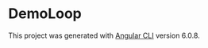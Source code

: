 # DemoLoop

This project was generated with [Angular CLI](https://github.com/angular/angular-cli) version 6.0.8.
